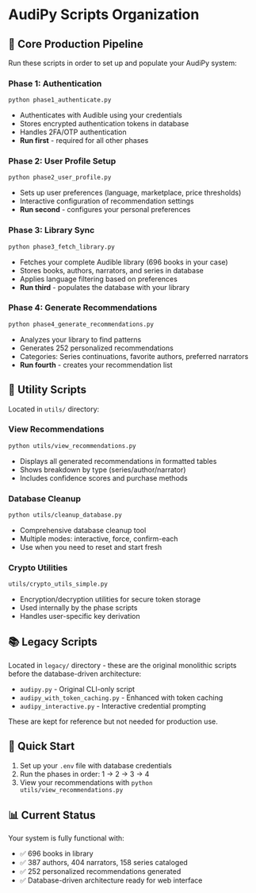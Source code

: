 # AudiPy Scripts Organization

## 🎯 Core Production Pipeline

Run these scripts in order to set up and populate your AudiPy system:

### Phase 1: Authentication
```bash
python phase1_authenticate.py
```
- Authenticates with Audible using your credentials
- Stores encrypted authentication tokens in database
- Handles 2FA/OTP authentication
- **Run first** - required for all other phases

### Phase 2: User Profile Setup
```bash
python phase2_user_profile.py
```
- Sets up user preferences (language, marketplace, price thresholds)
- Interactive configuration of recommendation settings
- **Run second** - configures your personal preferences

### Phase 3: Library Sync
```bash
python phase3_fetch_library.py
```
- Fetches your complete Audible library (696 books in your case)
- Stores books, authors, narrators, and series in database
- Applies language filtering based on preferences
- **Run third** - populates the database with your library

### Phase 4: Generate Recommendations
```bash
python phase4_generate_recommendations.py
```
- Analyzes your library to find patterns
- Generates 252 personalized recommendations
- Categories: Series continuations, favorite authors, preferred narrators
- **Run fourth** - creates your recommendation list

## 🔧 Utility Scripts

Located in `utils/` directory:

### View Recommendations
```bash
python utils/view_recommendations.py
```
- Displays all generated recommendations in formatted tables
- Shows breakdown by type (series/author/narrator)
- Includes confidence scores and purchase methods

### Database Cleanup
```bash
python utils/cleanup_database.py
```
- Comprehensive database cleanup tool
- Multiple modes: interactive, force, confirm-each
- Use when you need to reset and start fresh

### Crypto Utilities
```bash
utils/crypto_utils_simple.py
```
- Encryption/decryption utilities for secure token storage
- Used internally by the phase scripts
- Handles user-specific key derivation

## 📚 Legacy Scripts

Located in `legacy/` directory - these are the original monolithic scripts before the database-driven architecture:

- `audipy.py` - Original CLI-only script
- `audipy_with_token_caching.py` - Enhanced with token caching
- `audipy_interactive.py` - Interactive credential prompting

These are kept for reference but not needed for production use.

## 🚀 Quick Start

1. Set up your `.env` file with database credentials
2. Run the phases in order: 1 → 2 → 3 → 4
3. View your recommendations with `python utils/view_recommendations.py`

## 📊 Current Status

Your system is fully functional with:
- ✅ 696 books in library
- ✅ 387 authors, 404 narrators, 158 series cataloged  
- ✅ 252 personalized recommendations generated
- ✅ Database-driven architecture ready for web interface 